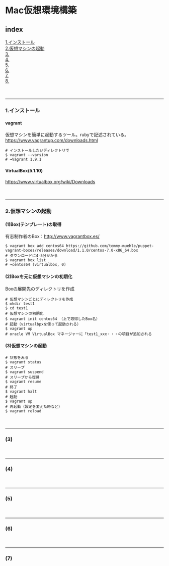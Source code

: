 # Mac仮想環境構築


## index
<a href="#anc1">1.インストール</a>  
<a href="#anc2">2.仮想マシンの起動</a>  
<a href="#anc3">3.</a>  
<a href="#anc4">4.</a>  
<a href="#anc5">5.</a>  
<a href="#anc6">6.</a>  
<a href="#anc7">7.</a>  
<a href="#anc8">8.</a>  


　  
- - - 
### 1.インストール

#### vagrant
仮想マシンを簡単に起動するツール。rubyで記述されている。  
https://www.vagrantup.com/downloads.html  
```
# インストールしたいディレクトリで
$ vagrant --varsion
# →Vagrant 1.9.1
```
#### VirtualBox(5.1.10)
https://www.virtualbox.org/wiki/Downloads  


　  
- - - 
### 2.仮想マシンの起動

#### (1)Box(テンプレート)の取得
有志制作者のBox：http://www.vagrantbox.es/  
```
$ vagrant box add centos64 https://github.com/tommy-muehle/puppet-vagrant-boxes/releases/download/1.1.0/centos-7.0-x86_64.box
# ダウンロードに4-5分かかる
$ vagrant box list
# →centos64 (virtualbox, 0)
```

#### (2)Boxを元に仮想マシンの初期化
Boxの展開先のディレクトリを作成  
```
# 仮想マシンごとにディレクトリを作成
$ mkdir test1
$ cd test1
# 仮想マシンの初期化
$ vagrant init centos64 （上で取得したBox名）
# 起動（virtualbpxを使って起動される）
$ vagrant up
# oracle VM VirtualBox マネージャーに「test1_xxx・・・の項目が追加される
```

#### (3)仮想マシンの起動
```
# 状態をみる
$ vagrant status
# スリープ
$ vagrant suspend
# スリープから復帰
$ vagrant resume
# 終了
$ vagrant halt
# 起動
$ vagrant up
# 再起動（設定を変えた時など）
$ vagrant reload
```

　  
- - - 
### (3)
　  
- - - 
### (4)

　  
- - - 
### (5)

　  
- - - 
### (6)

　  
- - - 
### (7)
